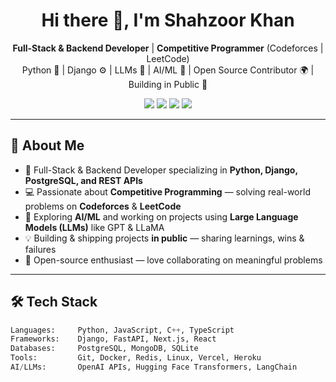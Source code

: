<h1 align="center">Hi there 👋, I'm Shahzoor Khan</h1>

<p align="center">
  <strong>Full-Stack & Backend Developer</strong> | <strong>Competitive Programmer</strong> (Codeforces | LeetCode)<br>
  Python 🐍 | Django ⚙️ | LLMs 🤖 | AI/ML 🧠 | Open Source Contributor 🌍 | Building in Public 🚀
</p>

<p align="center">
  <a href="https://leetcode.com/YOUR_USERNAME/"><img src="https://img.shields.io/badge/LeetCode-FFA116?style=for-the-badge&logo=leetcode&logoColor=black" /></a>
  <a href="https://codeforces.com/profile/YOUR_USERNAME"><img src="https://img.shields.io/badge/Codeforces-1F8ACB?style=for-the-badge&logo=codeforces&logoColor=white" /></a>
  <a href="https://github.com/shahzoor123"><img src="https://img.shields.io/github/followers/shahzoor123?label=Follow&style=for-the-badge" /></a>
  <a href="https://www.linkedin.com/in/shahzoorkhan/"><img src="https://img.shields.io/badge/LinkedIn-0077B5?style=for-the-badge&logo=linkedin&logoColor=white" /></a>
</p>

---

## 🧠 About Me

- 🎯 Full-Stack & Backend Developer specializing in **Python, Django, PostgreSQL, and REST APIs**
- 💻 Passionate about **Competitive Programming** — solving real-world problems on **Codeforces** & **LeetCode**
- 🤖 Exploring **AI/ML** and working on projects using **Large Language Models (LLMs)** like GPT & LLaMA
- 💡 Building & shipping projects **in public** — sharing learnings, wins & failures
- 🌱 Open-source enthusiast — love collaborating on meaningful problems

---

## 🛠️ Tech Stack

```python
Languages:     Python, JavaScript, C++, TypeScript
Frameworks:    Django, FastAPI, Next.js, React
Databases:     PostgreSQL, MongoDB, SQLite
Tools:         Git, Docker, Redis, Linux, Vercel, Heroku
AI/LLMs:       OpenAI APIs, Hugging Face Transformers, LangChain
